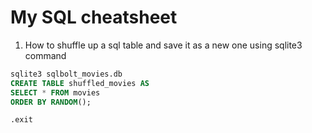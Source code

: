 # My SQL cheatsheet

1. How to shuffle up a sql table and save it as a new one using sqlite3 command

```sql
sqlite3 sqlbolt_movies.db
CREATE TABLE shuffled_movies AS
SELECT * FROM movies
ORDER BY RANDOM();

.exit
```